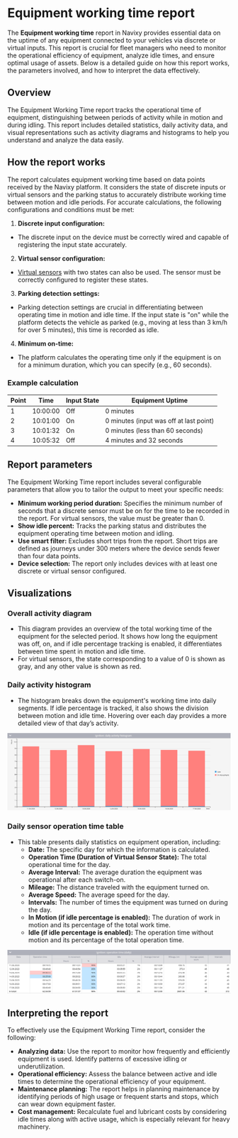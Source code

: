 # Equipment working time report

The **Equipment working time** report in Navixy provides essential data on the uptime of any equipment connected to your vehicles via discrete or virtual inputs. This report is crucial for fleet managers who need to monitor the operational efficiency of equipment, analyze idle times, and ensure optimal usage of assets. Below is a detailed guide on how this report works, the parameters involved, and how to interpret the data effectively.

## Overview

The Equipment Working Time report tracks the operational time of equipment, distinguishing between periods of activity while in motion and during idling. This report includes detailed statistics, daily activity data, and visual representations such as activity diagrams and histograms to help you understand and analyze the data easily.

## How the report works

The report calculates equipment working time based on data points received by the Navixy platform. It considers the state of discrete inputs or virtual sensors and the parking status to accurately distribute working time between motion and idle periods. For accurate calculations, the following configurations and conditions must be met:

1. **Discrete input configuration:**

* The discrete input on the device must be correctly wired and capable of registering the input state accurately.

2. **Virtual sensor configuration:**

* [Virtual sensors](../../../devices-and-settings/devices-and-settings/vehicle-sensors-1/virtual-sensors.md) with two states can also be used. The sensor must be correctly configured to register these states.

3. **Parking detection settings:**

* Parking detection settings are crucial in differentiating between operating time in motion and idle time. If the input state is "on" while the platform detects the vehicle as parked (e.g., moving at less than 3 km/h for over 5 minutes), this time is recorded as idle.

4. **Minimum on-time:**

* The platform calculates the operating time only if the equipment is on for a minimum duration, which you can specify (e.g., 60 seconds).

### Example calculation

| Point | Time     | Input State | Equipment Uptime                        |
| ----- | -------- | ----------- | --------------------------------------- |
| 1     | 10:00:00 | Off         | 0 minutes                               |
| 2     | 10:01:00 | On          | 0 minutes (input was off at last point) |
| 3     | 10:01:32 | On          | 0 minutes (less than 60 seconds)        |
| 4     | 10:05:32 | Off         | 4 minutes and 32 seconds                |

## Report parameters

The Equipment Working Time report includes several configurable parameters that allow you to tailor the output to meet your specific needs:

* **Minimum working period duration:** Specifies the minimum number of seconds that a discrete sensor must be on for the time to be recorded in the report. For virtual sensors, the value must be greater than 0.
* **Show idle percent:** Tracks the parking status and distributes the equipment operating time between motion and idling.
* **Use smart filter:** Excludes short trips from the report. Short trips are defined as journeys under 300 meters where the device sends fewer than four data points.
* **Device selection:** The report only includes devices with at least one discrete or virtual sensor configured.

## Visualizations

### Overall activity diagram

* This diagram provides an overview of the total working time of the equipment for the selected period. It shows how long the equipment was off, on, and if idle percentage tracking is enabled, it differentiates between time spent in motion and idle time.
* For virtual sensors, the state corresponding to a value of 0 is shown as gray, and any other value is shown as red.

### Daily activity histogram

* The histogram breaks down the equipment's working time into daily segments. If idle percentage is tracked, it also shows the division between motion and idle time. Hovering over each day provides a more detailed view of that day’s activity.

![image-20240815-010538.png](../../specific-report-details/attachments/image-20240815-010538.png)

### Daily sensor operation time table

* This table presents daily statistics on equipment operation, including:
  * **Date:** The specific day for which the information is calculated.
  * **Operation Time (Duration of Virtual Sensor State):** The total operational time for the day.
  * **Average Interval:** The average duration the equipment was operational after each switch-on.
  * **Mileage:** The distance traveled with the equipment turned on.
  * **Average Speed:** The average speed for the day.
  * **Intervals:** The number of times the equipment was turned on during the day.
  * **In Motion (if idle percentage is enabled):** The duration of work in motion and its percentage of the total work time.
  * **Idle (if idle percentage is enabled):** The operation time without motion and its percentage of the total operation time.

![image-20240815-010619.png](../../specific-report-details/attachments/image-20240815-010619.png)

## Interpreting the report

To effectively use the Equipment Working Time report, consider the following:

* **Analyzing data:** Use the report to monitor how frequently and efficiently equipment is used. Identify patterns of excessive idling or underutilization.
* **Operational efficiency:** Assess the balance between active and idle times to determine the operational efficiency of your equipment.
* **Maintenance planning:** The report helps in planning maintenance by identifying periods of high usage or frequent starts and stops, which can wear down equipment faster.
* **Cost management:** Recalculate fuel and lubricant costs by considering idle times along with active usage, which is especially relevant for heavy machinery.
